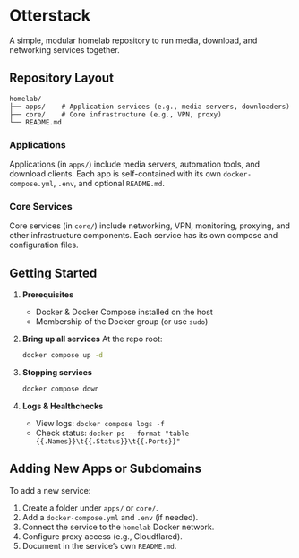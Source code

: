 # Otterstack

A simple, modular homelab repository to run media, download, and networking services together.

## Repository Layout

```
homelab/
├── apps/    # Application services (e.g., media servers, downloaders)
├── core/    # Core infrastructure (e.g., VPN, proxy)
└── README.md
```

### Applications

Applications (in `apps/`) include media servers, automation tools, and download clients. Each app is self-contained with its own `docker-compose.yml`, `.env`, and optional `README.md`.

### Core Services

Core services (in `core/`) include networking, VPN, monitoring, proxying, and other infrastructure components. Each service has its own compose and configuration files.

## Getting Started

1. **Prerequisites**
   - Docker & Docker Compose installed on the host
   - Membership of the Docker group (or use `sudo`)

2. **Bring up all services**
   At the repo root:
   ```bash
   docker compose up -d
   ```

3. **Stopping services**
   ```bash
   docker compose down
   ```

4. **Logs & Healthchecks**
   - View logs: `docker compose logs -f`
   - Check status: `docker ps --format "table {{.Names}}\t{{.Status}}\t{{.Ports}}"`

## Adding New Apps or Subdomains

To add a new service:

1. Create a folder under `apps/` or `core/`.
2. Add a `docker-compose.yml` and `.env` (if needed).
3. Connect the service to the `homelab` Docker network.
4. Configure proxy access (e.g., Cloudflared).
5. Document in the service’s own `README.md`.
